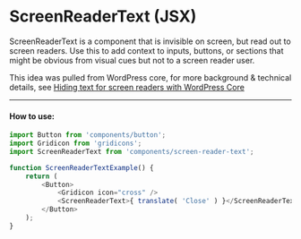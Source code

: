 ScreenReaderText (JSX)
====================

ScreenReaderText is a component that is invisible on screen, but read out to screen readers. Use this to add context to inputs, buttons, or sections that might be obvious from visual cues but not to a screen reader user.

This idea was pulled from WordPress core, for more background & technical details, see [Hiding text for screen readers with WordPress Core](https://make.wordpress.org/accessibility/2015/02/09/hiding-text-for-screen-readers-with-wordpress-core/)

-------

#### How to use:

```js
import Button from 'components/button';
import Gridicon from 'gridicons';
import ScreenReaderText from 'components/screen-reader-text';

function ScreenReaderTextExample() {
	return (
		<Button>
			<Gridicon icon="cross" />
			<ScreenReaderText>{ translate( 'Close' ) }</ScreenReaderText>
		</Button>
	);
}
```
